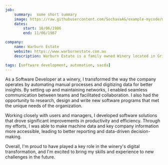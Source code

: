 ```yaml
---
job:
    summary:  some short summary
    image: https://raw.githubusercontent.com/SochavaAG/example-mycode/master/pens/timeline/images/img-13.png
    dates: 
        start: 10/06/1986
        end: 11/06/1987

company: 
    name: Warburn Estate
    website: https://www.warburnestate.com.au
    description: Warburn Estate is a family owned Winery located in Griffith, NSW

tags: [software development, automation, sacda]
---
```


As a Software Developer at a winery, I transformed the way the company operates by automating manual processes and digitizing data for better insights. By setting up and maintaining networks, I enabled seamless communication between teams and facilitated collaboration. I also had the opportunity to research, design and write new software programs that met the unique needs of the organization.

Working closely with users and managers, I developed software solutions that drove significant improvements in productivity and efficiency. Through my efforts, I was able to make machine data and key company information more accessible, leading to better reporting and data-driven decision-making.

Overall, I'm proud to have played a key role in the winery's digital transformation, and I'm excited to bring my skills and experience to new challenges in the future.
